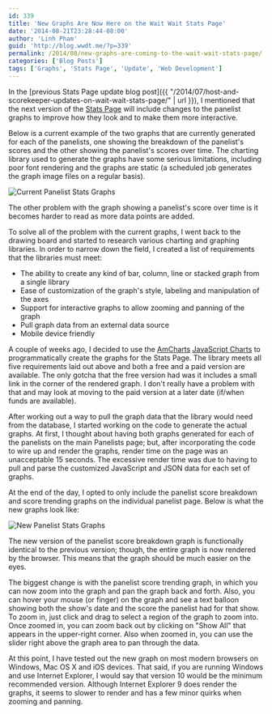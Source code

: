 ```yaml
---
id: 339
title: 'New Graphs Are Now Here on the Wait Wait Stats Page'
date: '2014-08-21T23:28:44-08:00'
author: 'Linh Pham'
guid: 'http://blog.wwdt.me/?p=339'
permalink: /2014/08/new-graphs-are-coming-to-the-wait-wait-stats-page/
categories: ['Blog Posts']
tags: ['Graphs', 'Stats Page', 'Update', 'Web Development']
---
```


In the [previous Stats Page update blog post]({{ "/2014/07/host-and-scorekeeper-updates-on-wait-wait-stats-page/" | url }}), I mentioned that the next version of the [Stats Page](https://stats.wwdt.me/) will include changes to the panelist graphs to improve how they look and to make them more interactive.

Below is a current example of the two graphs that are currently generated for each of the panelists, one showing the breakdown of the panelist's scores and the other showing the panelist's scores over time. The charting library used to generate the graphs have some serious limitations, including poor font rendering and the graphs are static (a scheduled job generates the graph image files on a regular basis).

![Current Panelist Stats Graphs](/images/2014/08/wwdtm_lb_oldcharts.png)

The other problem with the graph showing a panelist's score over time is it becomes harder to read as more data points are added.

To solve all of the problem with the current graphs, I went back to the drawing board and started to research various charting and graphing libraries. In order to narrow down the field, I created a list of requirements that the libraries must meet:

* The ability to create any kind of bar, column, line or stacked graph from a single library
* Ease of customization of the graph's style, labeling and manipulation of the axes
* Support for interactive graphs to allow zooming and panning of the graph
* Pull graph data from an external data source
* Mobile device friendly

A couple of weeks ago, I decided to use the [AmCharts](http://www.amcharts.com) [JavaScript Charts](http://www.amcharts.com/javascript-charts/) to programmatically create the graphs for the Stats Page. The library meets all five requirements laid out above and both a free and a paid version are available. The only gotcha that the free version had was it includes a small link in the corner of the rendered graph. I don't really have a problem with that and may look at moving to the paid version at a later date (if/when funds are available).

After working out a way to pull the graph data that the library would need from the database, I started working on the code to generate the actual graphs. At first, I thought about having both graphs generated for each of the panelists on the main Panelists page; but, after incorporating the code to wire up and render the graphs, render time on the page was an unacceptable 15 seconds. The excessive render time was due to having to pull and parse the customized JavaScript and JSON data for each set of graphs.

At the end of the day, I opted to only include the panelist score breakdown and score trending graphs on the individual panelist page. Below is what the new graphs look like:

![New Panelist Stats Graphs](/images/2014/08/wwdtm_lb_newcharts.png)

The new version of the panelist score breakdown graph is functionally identical to the previous version; though, the entire graph is now rendered by the browser. This means that the graph should be much easier on the eyes.

The biggest change is with the panelist score trending graph, in which you can now zoom into the graph and pan the graph back and forth. Also, you can hover your mouse (or finger) on the graph and see a text balloon showing both the show's date and the score the panelist had for that show. To zoom in, just click and drag to select a region of the graph to zoom into. Once zoomed in, you can zoom back out by clicking on "Show All" that appears in the upper-right corner. Also when zoomed in, you can use the slider right above the graph area to pan through the data.

At this point, I have tested out the new graph on most modern browsers on Windows, Mac OS X and iOS devices. That said, if you are running Windows and use Internet Explorer, I would say that version 10 would be the minimum recommended version. Although Internet Explorer 9 does render the graphs, it seems to slower to render and has a few minor quirks when zooming and panning.
